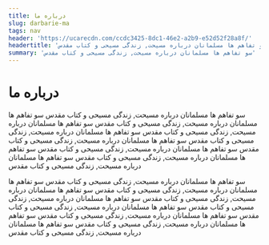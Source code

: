 ```yaml
---
title: درباره ما
slug: darbarie-ma
tags: nav
header: 'https://ucarecdn.com/ccdc3425-8dc1-46e2-a2b9-e52d52f28a8f/'
headertitle: 'سو تفاهم ها مسلمانان درباره مسیحت, زندگی مسیحی و کتاب مقدس '
summary: 'سو تفاهم ها مسلمانان درباره مسیحت, زندگی مسیحی و کتاب مقدس'
---
```

<h1 class="farsi "> درباره ما </h1>

<p class="farsi">سو تفاهم ها مسلمانان درباره مسیحت, زندگی مسیحی و کتاب مقدس سو تفاهم ها مسلمانان درباره مسیحت, زندگی مسیحی و کتاب مقدس سو تفاهم ها مسلمانان درباره مسیحت, زندگی مسیحی و کتاب مقدس سو تفاهم ها مسلمانان درباره مسیحت, زندگی مسیحی و کتاب مقدس سو تفاهم ها مسلمانان درباره مسیحت, زندگی مسیحی و کتاب مقدس سو تفاهم ها مسلمانان درباره مسیحت, زندگی مسیحی و کتاب مقدس سو تفاهم ها مسلمانان درباره مسیحت, زندگی مسیحی و کتاب مقدس سو تفاهم ها مسلمانان درباره مسیحت, زندگی مسیحی و کتاب مقدس</p> 

<p class="farsi">سو تفاهم ها مسلمانان درباره مسیحت, زندگی مسیحی و کتاب مقدس سو تفاهم ها مسلمانان درباره مسیحت, زندگی مسیحی و کتاب مقدس سو تفاهم ها مسلمانان درباره مسیحت, زندگی مسیحی و کتاب مقدس سو تفاهم ها مسلمانان درباره مسیحت, زندگی مسیحی و کتاب مقدس سو تفاهم ها مسلمانان درباره مسیحت, زندگی مسیحی و کتاب مقدس سو تفاهم ها مسلمانان درباره مسیحت, زندگی مسیحی و کتاب مقدس سو تفاهم ها مسلمانان درباره مسیحت, زندگی مسیحی و کتاب مقدس سو تفاهم ها مسلمانان درباره مسیحت, زندگی مسیحی و کتاب مقدس</p>
